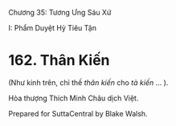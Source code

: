  

Chương 35: Tương Ưng Sáu Xứ

I: Phẩm Duyệt Hỷ Tiêu Tận

# 162\. Thân Kiến

(Như kinh trên, chỉ thế _thân kiến_ cho _tà kiến_ … ).

Hòa thượng Thích Minh Châu dịch Việt.

Prepared for SuttaCentral by Blake Walsh.